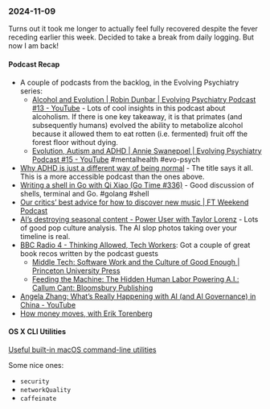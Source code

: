 ### 2024-11-09
Turns out it took me longer to actually feel fully recovered despite the fever receding earlier this week. Decided to take a break from daily logging. But now I am back!

#### Podcast Recap
- A couple of podcasts from the backlog, in the Evolving Psychiatry series:
	- [Alcohol and Evolution | Robin Dunbar | Evolving Psychiatry Podcast #13 - YouTube](https://www.youtube.com/watch?v=Q9fqVmR_YiI) - Lots of cool insights in this podcast about alcoholism. If there is one key takeaway, it is that primates (and subsequently humans) evolved the ability to metabolize alcohol because it allowed them to eat rotten (i.e. fermented) fruit off the forest floor without dying.
	- [Evolution, Autism and ADHD | Annie Swanepoel | Evolving Psychiatry Podcast #15 - YouTube](https://www.youtube.com/watch?v=iHbKSX75iOo) #mentalhealth #evo-psych 
- [Why ADHD is just a different way of being normal](https://www.economist.com/podcasts/2024/11/06/why-adhd-is-just-a-different-way-of-being-normal) - The title says it all. This is a more accessible podcast than the ones above.
- [Writing a shell in Go with Qi Xiao (Go Time #336)](https://changelog.com/gotime/336) - Good discussion of shells, terminal and Go. #golang #shell
- [Our critics’ best advice for how to discover new music | FT Weekend Podcast](https://www.ft.com/content/1ddb02f1-5ffd-46d8-9f80-6543015db071)
- [AI’s destroying seasonal content - Power User with Taylor Lorenz](https://www.listennotes.com/podcasts/power-user-with/ais-destroying-seasonal-loyBCspa372/) - Lots of good pop culture analysis. The AI slop photos taking over your timeline is real.
- [BBC Radio 4 - Thinking Allowed, Tech Workers](https://www.bbc.co.uk/programmes/m0024ngr): Got a couple of great book recos written by the podcast guests
	- [Middle Tech: Software Work and the Culture of Good Enough | Princeton University Press](https://press.princeton.edu/books/paperback/9780691257167/middle-tech)
	- [Feeding the Machine: The Hidden Human Labor Powering A.I.: Callum Cant: Bloomsbury Publishing](https://www.bloomsbury.com/us/feeding-the-machine-9781639734979/)
- [Angela Zhang: What’s Really Happening with AI (and AI Governance) in China - YouTube](https://www.youtube.com/watch?v=gEWcgWerIRk)
- [How money moves, with Erik Torenberg](https://www.complexsystemspodcast.com/episodes/money-movement-erik-torenberg/)

#### OS X CLI Utilities
[Useful built-in macOS command-line utilities](https://weiyen.net/articles/useful-macos-cmd-line-utilities)

Some nice ones:

- `security`
- `networkQuality`
- `caffeinate`